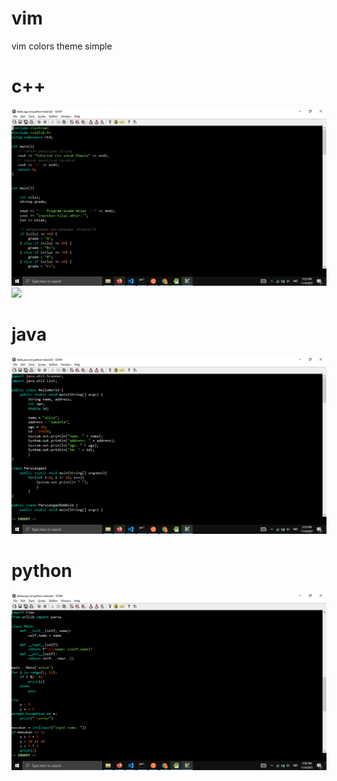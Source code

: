 # vim

vim colors theme simple

# c++
![](https://github.com/kobencry/vim-color-hacker/blob/main/image/cpp.png)
![](https://github.com/kobencry/vim-color-hacker/tree/main/image/cpp.png)

# java
![](https://github.com/kobencry/vim/blob/main/java.png)


# python
![](https://github.com/kobencry/vim/blob/main/python.png)
